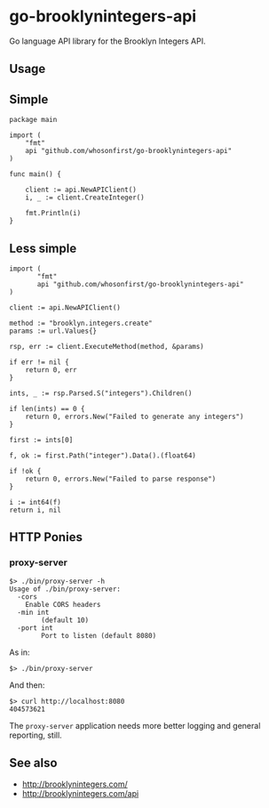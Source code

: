# go-brooklynintegers-api

Go language API library for the Brooklyn Integers API.

## Usage

## Simple

```
package main

import (
	"fmt"
	api "github.com/whosonfirst/go-brooklynintegers-api"
)

func main() {

	client := api.NewAPIClient()
	i, _ := client.CreateInteger()

	fmt.Println(i)
}
```

## Less simple

```
import (
       "fmt"
       api "github.com/whosonfirst/go-brooklynintegers-api"
)

client := api.NewAPIClient()

method := "brooklyn.integers.create"
params := url.Values{}

rsp, err := client.ExecuteMethod(method, &params)

if err != nil {
	return 0, err
}

ints, _ := rsp.Parsed.S("integers").Children()

if len(ints) == 0 {
	return 0, errors.New("Failed to generate any integers")
}

first := ints[0]

f, ok := first.Path("integer").Data().(float64)

if !ok {
	return 0, errors.New("Failed to parse response")
}

i := int64(f)
return i, nil
```

## HTTP Ponies

### proxy-server

```
$> ./bin/proxy-server -h
Usage of ./bin/proxy-server:
  -cors
	Enable CORS headers
  -min int
        (default 10)
  -port int
    	Port to listen (default 8080)
```

As in:

```
$> ./bin/proxy-server
```

And then:

```
$> curl http://localhost:8080
404573621
```

The `proxy-server` application needs more better logging and general reporting, still.

## See also

* http://brooklynintegers.com/
* http://brooklynintegers.com/api

